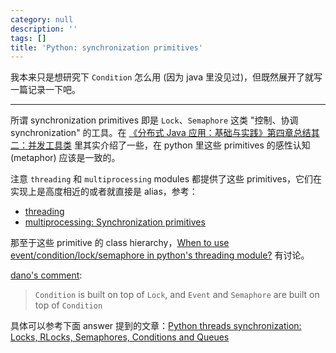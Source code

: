 ```yaml
---
category: null
description: ''
tags: []
title: 'Python: synchronization primitives'
---
```


我本来只是想研究下 `Condition` 怎么用 (因为 java 里没见过)，但既然展开了就写一篇记录一下吧。

-----

所谓 synchronization primitives 即是 `Lock`、`Semaphore` 这类 "控制、协调 synchronization" 的工具。在 [《分布式 Java 应用：基础与实践》第四章总结其二：并发工具类](https://blog.listcomp.com/java/2014/06/03/digest-of-distributed-java-system-ch4-part2) 里其实介绍了一些，在 python 里这些 primitives 的感性认知 (metaphor) 应该是一致的。

注意 `threading` 和 `multiprocessing` modules 都提供了这些 primitives，它们在实现上是高度相近的或者就直接是 alias，参考：

- [threading](https://docs.python.org/3/library/threading.html)
- [multiprocessing: Synchronization primitives](https://docs.python.org/3/library/multiprocessing.html#synchronization-primitives)

那至于这些 primitive 的 class hierarchy，[When to use event/condition/lock/semaphore in python's threading module?](https://stackoverflow.com/questions/31644663/when-to-use-event-condition-lock-semaphore-in-pythons-threading-module) 有讨论。

[dano's comment](https://stackoverflow.com/questions/31644663/when-to-use-event-condition-lock-semaphore-in-pythons-threading-module#comment51235931_31644663):

> `Condition` is built on top of `Lock`, and `Event` and `Semaphore` are built on top of `Condition`

具体可以参考下面 answer 提到的文章：[Python threads synchronization: Locks, RLocks, Semaphores, Conditions and Queues](http://www.laurentluce.com/posts/python-threads-synchronization-locks-rlocks-semaphores-conditions-events-and-queues/)